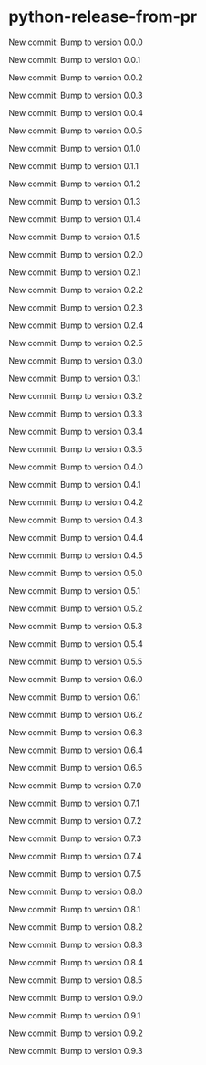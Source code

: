 # python-release-from-pr


New commit: Bump to version 0.0.0


New commit: Bump to version 0.0.1


New commit: Bump to version 0.0.2


New commit: Bump to version 0.0.3


New commit: Bump to version 0.0.4


New commit: Bump to version 0.0.5


New commit: Bump to version 0.1.0


New commit: Bump to version 0.1.1


New commit: Bump to version 0.1.2


New commit: Bump to version 0.1.3


New commit: Bump to version 0.1.4


New commit: Bump to version 0.1.5


New commit: Bump to version 0.2.0


New commit: Bump to version 0.2.1


New commit: Bump to version 0.2.2


New commit: Bump to version 0.2.3


New commit: Bump to version 0.2.4


New commit: Bump to version 0.2.5


New commit: Bump to version 0.3.0


New commit: Bump to version 0.3.1


New commit: Bump to version 0.3.2


New commit: Bump to version 0.3.3


New commit: Bump to version 0.3.4


New commit: Bump to version 0.3.5


New commit: Bump to version 0.4.0


New commit: Bump to version 0.4.1


New commit: Bump to version 0.4.2


New commit: Bump to version 0.4.3


New commit: Bump to version 0.4.4


New commit: Bump to version 0.4.5


New commit: Bump to version 0.5.0


New commit: Bump to version 0.5.1


New commit: Bump to version 0.5.2


New commit: Bump to version 0.5.3


New commit: Bump to version 0.5.4


New commit: Bump to version 0.5.5


New commit: Bump to version 0.6.0


New commit: Bump to version 0.6.1


New commit: Bump to version 0.6.2


New commit: Bump to version 0.6.3


New commit: Bump to version 0.6.4


New commit: Bump to version 0.6.5


New commit: Bump to version 0.7.0


New commit: Bump to version 0.7.1


New commit: Bump to version 0.7.2


New commit: Bump to version 0.7.3


New commit: Bump to version 0.7.4


New commit: Bump to version 0.7.5


New commit: Bump to version 0.8.0


New commit: Bump to version 0.8.1


New commit: Bump to version 0.8.2


New commit: Bump to version 0.8.3


New commit: Bump to version 0.8.4


New commit: Bump to version 0.8.5


New commit: Bump to version 0.9.0


New commit: Bump to version 0.9.1


New commit: Bump to version 0.9.2


New commit: Bump to version 0.9.3
